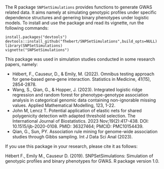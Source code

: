 The R package `SNPSetSimulations` provides functions to generate GWAS related data. It aims namely at simulating genotypic
profiles under specific dependence structures and genering binary phenotypes under logistic models. To install and use the
package and read its vignette, run the following commands:

```{r,eval=FALSE}
install.packages("devtools")
devtools::install_github("fhebert/SNPSetSimulations",build_opts=NULL)
library(SNPSetSimulations)
vignette("SNPSetSimulations")
```

This package was used in simulation studies conducted in some research papers, namely:
- Hébert, F., Causeur, D., & Emily, M. (2022). Omnibus testing approach for gene‐based gene‐gene interaction. Statistics in Medicine, 41(15), 2854-2878.
- Wang, S., Qian, G., & Hopper, J. (2023). Integrated logistic ridge regression and random forest for phenotype-genotype association analysis in categorical genomic data containing non-ignorable missing values. Applied Mathematical Modelling, 123, 1-22.
- John M, Lencz T. Potential application of elastic nets for shared polygenicity detection with adapted threshold selection. The International Journal of Biostatistics. 2023 Nov;19(2):417-438. DOI: 10.1515/ijb-2020-0108. PMID: 36327464; PMCID: PMC10154439.
- Qian, G., Sun, PY. Association rule mining for genome-wide association studies through Gibbs sampling. Int J Data Sci Anal (2023).

If you use this package in your research, please cite it as follows:

Hébert F., Emily M., Causeur D. (2019). SNPSetSimulations: Simulation of genotypic profiles and binary phenotypes for GWAS. R package version 1.0.